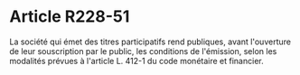 # Article R228-51

La société qui émet des titres participatifs rend publiques, avant l'ouverture de leur souscription par le public, les conditions de l'émission, selon les modalités prévues à l'article L. 412-1 du code monétaire et financier.
